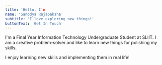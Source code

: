 ```yaml
---
title: 'Hello, I'm
name: 'Sanodya Rajapaksha'
subtitle: 'I love exploring new things!'
buttonText: 'Get In Touch'
---
```


I'm a Final Year Information Technology Undergraduate Student at SLIIT. I am a creative problem-solver and like to learn new things for polishing my skills.

I enjoy learning new skills and implementing them in real life!
